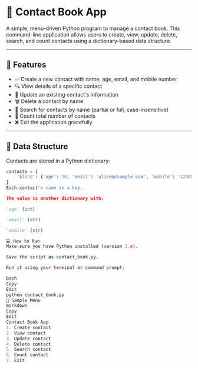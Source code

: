 # 📒 Contact Book App

A simple, menu-driven Python program to manage a contact book. This command-line application allows users to create, view, update, delete, search, and count contacts using a dictionary-based data structure.

---

## 🚀 Features

- ✅ Create a new contact with name, age, email, and mobile number
- 🔍 View details of a specific contact
- 📝 Update an existing contact's information
- 🗑️ Delete a contact by name
- 🔎 Search for contacts by name (partial or full, case-insensitive)
- 🔢 Count total number of contacts
- ❌ Exit the application gracefully

---

## 🧱 Data Structure

Contacts are stored in a Python dictionary:

```python
contacts = {
    'Alice': {'age': 30, 'email': 'alice@example.com', 'mobile': '1234567890'}
}
Each contact's name is a key.

The value is another dictionary with:

'age' (int)

'email' (str)

'mobile' (str)

💻 How to Run
Make sure you have Python installed (version 3.x).

Save the script as contact_book.py.

Run it using your terminal or command prompt:

bash
Copy
Edit
python contact_book.py
🧪 Sample Menu
markdown
Copy
Edit
Contact Book App
1. Create contact
2. View contact
3. Update contact
4. Delete contact
5. Search contact
6. Count contact
7. Exit
